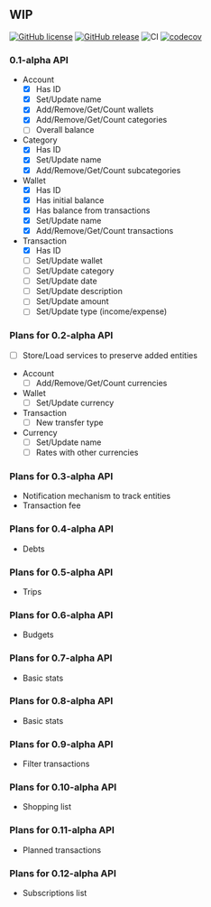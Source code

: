 ## WIP

[![GitHub license](https://img.shields.io/github/license/Helkaris/FinnCore.svg)](https://github.com/Helkaris/FinnCore/blob/master/LICENSE)
 [![GitHub release](https://img.shields.io/github/release/Helkaris/FinnCore.svg)](https://GitHub.com/Helkaris/FinnCore/releases/) ![CI](https://github.com/Helkaris/FinnCore/workflows/CI/badge.svg?branch=master) [![codecov](https://codecov.io/gh/Helkaris/FinnCore/branch/master/graph/badge.svg)](https://codecov.io/gh/Helkaris/FinnCore)

### 0.1-alpha API
- Account
  - [x] Has ID
  - [x] Set/Update name
  - [x] Add/Remove/Get/Count wallets
  - [x] Add/Remove/Get/Count categories
  - [ ] Overall balance
- Category
  - [x] Has ID
  - [x] Set/Update name
  - [x] Add/Remove/Get/Count subcategories
- Wallet
  - [x] Has ID
  - [x] Has initial balance
  - [x] Has balance from transactions
  - [x] Set/Update name
  - [x] Add/Remove/Get/Count transactions
- Transaction
  - [x] Has ID
  - [ ] Set/Update wallet
  - [ ] Set/Update category
  - [ ] Set/Update date
  - [ ] Set/Update description
  - [ ] Set/Update amount
  - [ ] Set/Update type (income/expense)

### Plans for 0.2-alpha API
- [ ] Store/Load services to preserve added entities
- Account
  - [ ] Add/Remove/Get/Count currencies
- Wallet
  - [ ] Set/Update currency
- Transaction
  - [ ] New transfer type
- Currency
  - [ ] Set/Update name
  - [ ] Rates with other currencies

### Plans for 0.3-alpha API
- Notification mechanism to track entities
- Transaction fee

### Plans for 0.4-alpha API
- Debts

### Plans for 0.5-alpha API
- Trips

### Plans for 0.6-alpha API
- Budgets

### Plans for 0.7-alpha API
- Basic stats

### Plans for 0.8-alpha API
- Basic stats

### Plans for 0.9-alpha API
- Filter transactions

### Plans for 0.10-alpha API
- Shopping list

### Plans for 0.11-alpha API
- Planned transactions

### Plans for 0.12-alpha API
- Subscriptions list
